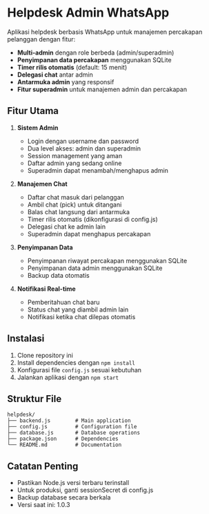 # Helpdesk Admin WhatsApp

Aplikasi helpdesk berbasis WhatsApp untuk manajemen percakapan pelanggan dengan fitur:
- **Multi-admin** dengan role berbeda (admin/superadmin)
- **Penyimpanan data percakapan** menggunakan SQLite
- **Timer rilis otomatis** (default: 15 menit)
- **Delegasi chat** antar admin
- **Antarmuka admin** yang responsif
- **Fitur superadmin** untuk manajemen admin dan percakapan

## Fitur Utama

1. **Sistem Admin**
   - Login dengan username dan password
   - Dua level akses: admin dan superadmin
   - Session management yang aman
   - Daftar admin yang sedang online
   - Superadmin dapat menambah/menghapus admin

2. **Manajemen Chat**
   - Daftar chat masuk dari pelanggan
   - Ambil chat (pick) untuk ditangani
   - Balas chat langsung dari antarmuka
   - Timer rilis otomatis (dikonfigurasi di config.js)
   - Delegasi chat ke admin lain
   - Superadmin dapat menghapus percakapan

3. **Penyimpanan Data**
   - Penyimpanan riwayat percakapan menggunakan SQLite
   - Penyimpanan data admin menggunakan SQLite
   - Backup data otomatis

4. **Notifikasi Real-time**
   - Pemberitahuan chat baru
   - Status chat yang diambil admin lain
   - Notifikasi ketika chat dilepas otomatis

## Instalasi

1. Clone repository ini
2. Install dependencies dengan `npm install`
3. Konfigurasi file `config.js` sesuai kebutuhan
4. Jalankan aplikasi dengan `npm start`

## Struktur File

```
helpdesk/
├── backend.js        # Main application
├── config.js         # Configuration file
├── database.js       # Database operations
├── package.json      # Dependencies
└── README.md         # Documentation
```

## Catatan Penting
- Pastikan Node.js versi terbaru terinstall
- Untuk produksi, ganti sessionSecret di config.js
- Backup database secara berkala
- Versi saat ini: 1.0.3